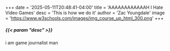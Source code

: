+++
date = '2025-05-11T20:48:41-04:00'
title = 'AAAAAAAAAAAAH I Hate Video Games'
desc = 'This is how we do it'
author = 'Zac Youngdale'
image = 'https://www.w3schools.com/images/img_course_up_html_300.png'
+++

##### {{< param "desc" >}}

i am game journalist man